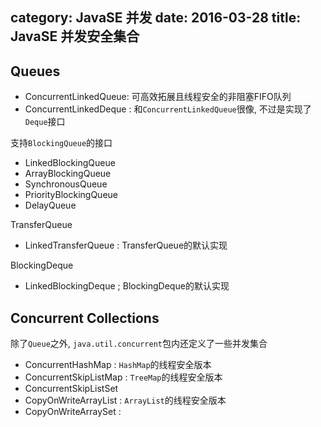 category: JavaSE 并发
date: 2016-03-28
title: JavaSE 并发安全集合
---

## Queues
* ConcurrentLinkedQueue: 可高效拓展且线程安全的非阻塞FIFO队列
* ConcurrentLinkedDeque : 和`ConcurrentLinkedQueue`很像, 不过是实现了`Deque`接口

支持`BlockingQueue`的接口
* LinkedBlockingQueue
* ArrayBlockingQueue
* SynchronousQueue
* PriorityBlockingQueue
* DelayQueue

TransferQueue
* LinkedTransferQueue : TransferQueue的默认实现

BlockingDeque
* LinkedBlockingDeque ; BlockingDeque的默认实现

## Concurrent Collections
除了`Queue`之外, `java.util.concurrent`包内还定义了一些并发集合
* ConcurrentHashMap : `HashMap`的线程安全版本
* ConcurrentSkipListMap : `TreeMap`的线程安全版本
* ConcurrentSkipListSet
* CopyOnWriteArrayList : `ArrayList`的线程安全版本
* CopyOnWriteArraySet :
